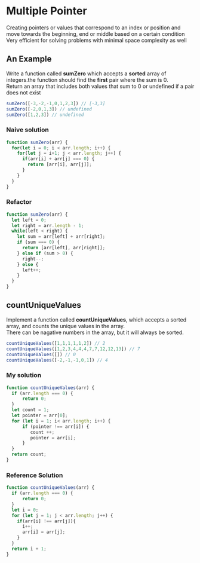 # Multiple Pointer 

  Creating pointers or values that correspond to an index or position and move towards the beginning, end or middle based on a certain condition    
Very efficient for solving problems with minimal space complexity as well

## An Example 

  Write a function called **sumZero** which accepts a **sorted** array of integers.the function should find the **first** pair where the sum is 0.   
Return an array that includes both values that sum to 0 or undefined if a pair does not exist
```js
sumZero([-3,-2,-1,0,1,2,3]) // [-3,3] 
sumZero([-2,0,1,3]) // undefined
sumZero([1,2,3]) // undefined
```

### Naive solution
```js
function sumZero(arr) {
  for(let i = 0; i < arr.length; i++) {
    for(let j = i+1; j < arr.length; j++) {
      if(arr[i] + arr[j] === 0) {
        return [arr[i], arr[j]];
      }
    }
  }
}
```

### Refactor
```js
function sumZero(arr) {
  let left = 0;
  let right = arr.length - 1;
  while(left < right) {
    let sum = arr[left] + arr[right];
    if (sum === 0) {
      return [arr[left], arr[right]];
    } else if (sum > 0) {
      right--;
    } else {
      left++;
    }
  }
}
```

## countUniqueValues
  Implement a function called **countUniqueValues**, which accepts a sorted array, and counts the unique values in the array.   
There can be nagative numbers in the array, but it will always be sorted.
```js
countUniqueValues([1,1,1,1,1,2]) // 2
countUniqueValues([1,2,3,4,4,4,7,7,12,12,13]) // 7
countUniqueValues([]) // 0
countUniqueValues([-2,-1,-1,0,1]) // 4
```

### My solution
```js
function countUniqueValues(arr) {
  if (arr.length === 0) {
      return 0;
  }
  let count = 1;
  let pointer = arr[0];
  for (let i = 1; i< arr.length; i++) {
      if (pointer !== arr[i]) {
         count ++;
         pointer = arr[i];
      }
  }
  return count;
}
```

### Reference Solution
```js
function countUniqueValues(arr) {
  if (arr.length === 0) {
      return 0;
  }
  let i = 0;
  for (let j = 1; j < arr.length; j++) {
    if(arr[i] !== arr[j]){
      i++;
      arr[i] = arr[j];
    }
  }
  return i + 1;
}
```

